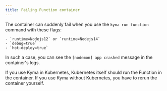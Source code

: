 ```yaml
---
title: Failing Function container
---
```


The container can suddenly fail when you use the `kyma run function` command with these flags:

    - `runtime=Nodejs12` or `runtime=Nodejs14`
    - `debug=true`
    - `hot-deploy=true`

In such a case, you can see the `[nodemon] app crashed` message in the container's logs.

If you use Kyma in Kubernetes, Kubernetes itself should run the Function in the container.
If you use Kyma without Kubernetes, you have to rerun the container yourself.

